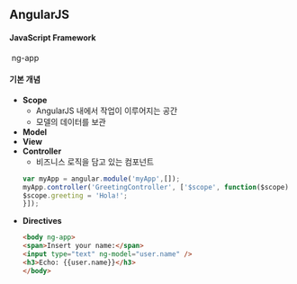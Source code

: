 ## AngularJS

#### JavaScript Framework 

​	ng-app 

#### 기본 개념

- __Scope__
  - AngularJS 내에서 작업이 이루어지는 공간
  - 모델의 데이터를 보관  
- __Model__
- __View__
- __Controller__
  - 비즈니스 로직을 담고 있는 컴포넌트 
  ~~~js
  var myApp = angular.module('myApp',[]);
  myApp.controller('GreetingController', ['$scope', function($scope) {
  $scope.greeting = 'Hola!';
  }]);
  ~~~
- __Directives__
  ~~~html
  <body ng-app>
  <span>Insert your name:</span>
  <input type="text" ng-model="user.name" />
  <h3>Echo: {{user.name}}</h3>
  </body>
  ~~~













